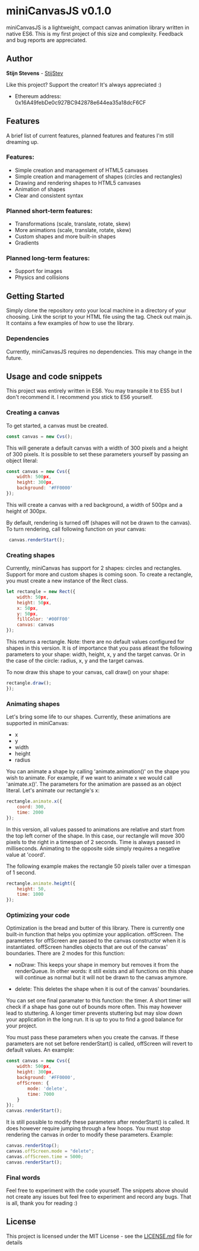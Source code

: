 # miniCanvasJS v0.1.0

miniCanvasJS is a lightweight, compact canvas animation library written in native ES6. This is my first project of this size and complexity. Feedback and bug reports are appreciated.

## Author

**Stijn Stevens** - [StijStev](https://github.com/stijstev)

Like this project? Support the creator! It's always appreciated :)
* Ethereum address: 0x16A49febDe0c927BC942878e644ea35a18dcF6CF

## Features

A brief list of current features, planned features and features I'm still dreaming up.
### Features:

* Simple creation and management of HTML5 canvases
* Simple creation and management of shapes (circles and rectangles)
* Drawing and rendering shapes to HTML5 canvases
* Animation of shapes
* Clear and consistent syntax

### Planned short-term features:
* Transformations (scale, translate, rotate, skew)
* More animations (scale, translate, rotate, skew)
* Custom shapes and more built-in shapes
* Gradients

### Planned long-term features:
* Support for images
* Physics and collisions

## Getting Started

Simply clone the repository onto your local machine in a directory of your choosing.
Link the script to your HTML file using the <script></script> tag.
Check out main.js. It contains a few examples of how to use the library.

### Dependencies

Currently, miniCanvasJS requires no dependencies. This may change in the future.

## Usage and code snippets
This project was entirely written in ES6. You may transpile it to ES5 but I don't recommend it. I recommend you stick to ES6 yourself.
### Creating a canvas
To get started, a canvas must be created.

```javascript
const canvas = new Cvs();
```

This will generate a default canvas with a width of 300 pixels and a height of 300 pixels. It is possible to set these parameters yourself by passing an object literal:

```javascript
const canvas = new Cvs({
    width: 500px,
    height: 300px,
    background: '#FF0000'
});
```

This will create a canvas with a red background, a width of 500px and a height of 300px.

By default, rendering is turned off (shapes will not be drawn to the canvas). To turn rendering, call following function on your canvas:

```javascript
 canvas.renderStart();
```

### Creating shapes

Currently, miniCanvas has support for 2 shapes: circles and rectangles. Support for more and custom shapes is coming soon.
To create a rectangle, you must create a new instance of the Rect class.

```javascript
let rectangle = new Rect({
    width: 50px,
    height: 50px,
    x: 50px,
    y: 50px,
    fillColor: '#00FF00'
    canvas: canvas
});
```
This returns a rectangle. Note: there are no default values configured for shapes in this version. It is of importance that you pass atleast the following parameters to your shape: width, height, x, y and the target canvas. Or in the case of the circle: radius, x, y and the target canvas.

To now draw this shape to your canvas, call draw() on your shape:

```javascript
rectangle.draw();
});
```

### Animating shapes

Let's bring some life to our shapes. Currently, these animations are supported in miniCanvas:

* x
* y
* width
* height
* radius

You can animate a shape by calling 'animate.animation()' on the shape you wish to animate. For example, if we want to animate x we would call 'animate.x()'. The parameters for the animation are passed as an object literal. Let's animate our rectangle's x:

```javascript
rectangle.animate.x({
    coord: 300,
    time: 2000
});
```
In this version, all values passed to animations are relative and start from the top left corner of the shape. In this case, our rectangle will move 300 pixels to the right in a timespan of 2 seconds. Time is always passed in milliseconds. Animating to the opposite side simply requires a negative value at 'coord'.

The following example makes the rectangle 50 pixels taller over a timespan of 1 second.

```javascript
rectangle.animate.height({
    height: 50,
    time: 1000
});
```

### Optimizing your code
Optimization is the bread and butter of this library. There is currently one built-in function that helps you optimize your application. offScreen. The parameters for offScreen are passed to the canvas constructor when it is instantiated.
offScreen handles objects that are out of the canvas' boundaries. There are 2 modes for this function:

* noDraw: This keeps your shape in memory but removes it from the renderQueue. In other words: it still exists and all functions on this shape will continue as normal but it will not be drawn to the canvas anymore.

* delete: This deletes the shape when it is out of the canvas' boundaries.

You can set one final paramater to this function: the timer. A short timer will check if a shape has gone out of bounds more often. This may however lead to stuttering. A longer timer prevents stuttering but may slow down your application in the long run. It is up to you to find a good balance for your project.

You must pass these parameters when you create the canvas. If these parameters are not set before renderStart() is called, offScreen will revert to default values. An example:

```javascript
const canvas = new Cvs({
    width: 500px,
    height: 300px,
    background: '#FF0000',
    offScreen: {
        mode: 'delete',
        time: 7000
    }
});
canvas.renderStart();
```

It is still possible to modify these parameters after renderStart() is called. It does however require jumping through a few hoops. You must stop rendering the canvas in order to modify these parameters. Example:

```javascript
canvas.renderStop();
canvas.offScreen.mode = "delete";
canvas.offScreen.time = 5000;
canvas.renderStart();
```

### Final words
Feel free to experiment with the code yourself. The snippets above should not create any issues but feel free to experiment and record any bugs. That is all, thank you for reading :)

## License
This project is licensed under the MIT License - see the [LICENSE.md](LICENSE.md) file for details